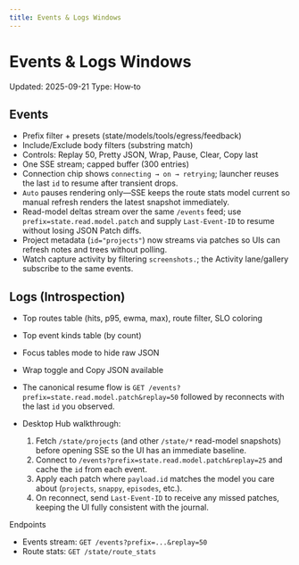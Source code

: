 ```yaml
---
title: Events & Logs Windows
---
```


# Events & Logs Windows
Updated: 2025-09-21
Type: How‑to

## Events
- Prefix filter + presets (state/models/tools/egress/feedback)
- Include/Exclude body filters (substring match)
- Controls: Replay 50, Pretty JSON, Wrap, Pause, Clear, Copy last
- One SSE stream; capped buffer (300 entries)
- Connection chip shows `connecting → on → retrying`; launcher reuses the last `id` to resume after transient drops.
- `Auto` pauses rendering only—SSE keeps the route stats model current so manual refresh renders the latest snapshot immediately.
- Read-model deltas stream over the same `/events` feed; use `prefix=state.read.model.patch` and supply `Last-Event-ID` to resume without losing JSON Patch diffs.
- Project metadata (`id="projects"`) now streams via patches so UIs can refresh notes and trees without polling.
- Watch capture activity by filtering `screenshots.`; the Activity lane/gallery subscribe to the same events.

## Logs (Introspection)
- Top routes table (hits, p95, ewma, max), route filter, SLO coloring
- Top event kinds table (by count)
- Focus tables mode to hide raw JSON
- Wrap toggle and Copy JSON available

- The canonical resume flow is `GET /events?prefix=state.read.model.patch&replay=50` followed by reconnects with the last `id` you observed.
- Desktop Hub walkthrough:
  1. Fetch `/state/projects` (and other `/state/*` read-model snapshots) before opening SSE so the UI has an immediate baseline.
  2. Connect to `/events?prefix=state.read.model.patch&replay=25` and cache the `id` from each event.
  3. Apply each patch where `payload.id` matches the model you care about (`projects`, `snappy`, `episodes`, etc.).
  4. On reconnect, send `Last-Event-ID` to receive any missed patches, keeping the UI fully consistent with the journal.

Endpoints
- Events stream: `GET /events?prefix=...&replay=50`
- Route stats: `GET /state/route_stats`
